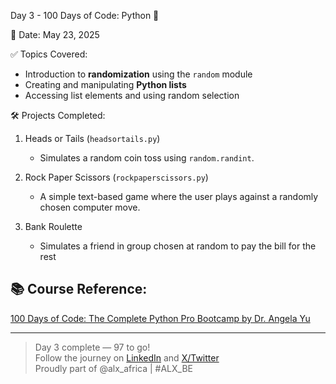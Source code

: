 Day 3 - 100 Days of Code: Python 🎲

📅 Date:
May 23, 2025

✅ Topics Covered:
- Introduction to **randomization** using the `random` module
- Creating and manipulating **Python lists**
- Accessing list elements and using random selection

🛠️ Projects Completed:

1. Heads or Tails (`headsortails.py`)  
   - Simulates a random coin toss using `random.randint`.

2. Rock Paper Scissors (`rockpaperscissors.py`)  
   - A simple text-based game where the user plays against a randomly chosen computer move.

3. Bank Roulette
   - Simulates a friend in group chosen at random to pay the bill for the rest

## 📚 Course Reference:
[100 Days of Code: The Complete Python Pro Bootcamp by Dr. Angela Yu](https://www.udemy.com/course/100-days-of-code/)

---

> Day 3 complete — 97 to go!  
> Follow the journey on [LinkedIn](https://www.linkedin.com/in/david-owino-52322018a) and [X/Twitter](https://x.com/afri_cane_david?s=21)  
> Proudly part of @alx_africa | #ALX_BE
